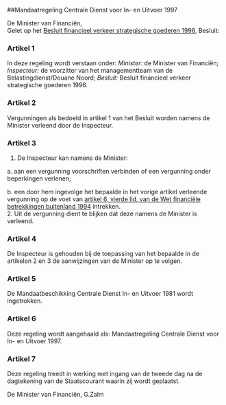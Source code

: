 <meta http-equiv='Content-Type' content='text/html; charset=utf-8' />

##Mandaatregeling Centrale Dienst voor In- en Uitvoer 1997

De Minister van Financiën,  
Gelet op het [Besluit financieel verkeer strategische goederen 1996](../../../../../../../../../../AMvB/besluit/financieel/verkeer/strategische/goederen/1996/BWBR0008298/README.md),
Besluit:    

### Artikel  1  

In deze regeling wordt verstaan onder: *Minister:* de Minister van Financiën; *Inspecteur:* de voorzitter van het managementteam van de Belastingdienst/Douane Noord; *Besluit:* Besluit financieel verkeer strategische goederen 1996.  

### Artikel  2  

Vergunningen als bedoeld in artikel 1 van het Besluit worden namens de Minister verleend door de Inspecteur.  

### Artikel  3  

1.  De Inspecteur kan namens de Minister: 

a. aan een vergunning voorschriften verbinden of een vergunning onder beperkingen verlenen;  

b. een door hem ingevolge het bepaalde in het vorige artikel verleende vergunning op de voet van [artikel 6, vierde lid, van de Wet financiële betrekkingen buitenland 1994](../../../../../../../../../../wet/wet/financiële/betrekkingen/buitenland/1994/BWBR0006547/README.md) intrekken.     
2.  Uit de vergunning dient te blijken dat deze namens de Minister is verleend.   

### Artikel  4  

De Inspecteur is gehouden bij de toepassing van het bepaalde in de artikelen 2 en 3 de aanwijzingen van de Minister op te volgen.  

### Artikel  5  

De Mandaatbeschikking Centrale Dienst In- en Uitvoer 1981 wordt ingetrokken.  

### Artikel  6  

Deze regeling wordt aangehaald als: Mandaatregeling Centrale Dienst voor In- en Uitvoer 1997.  

### Artikel  7  

Deze regeling treedt in werking met ingang van de tweede dag na de dagtekening van de Staatscourant waarin zij wordt geplaatst.  

De 
Minister van Financiën, 
G.Zalm    
